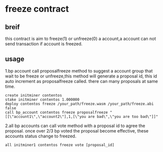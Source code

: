# freeze contract
## breif
  this contract is aim to freeze(1) or unfreeze(0) a account,a account can not send transaction if account is freezed.
## usage
  1.bp account call proposalfreeze method to suggest a account group that wait to be freeze or unfreeze,this method will generate a
  proposal id, this id auto increment as proposalfreeze called. there can many proposals at same time.
  ```
  create initminer contentos
  stake initminer contentos 1.000000
  deploy contentos freeze /your_path/freeze.wasm /your_path/freeze.abi false
  call bp_account contentos freeze proposalfreeze "[[\"account1\",\"account2\"],1,[\"you are bad\",\"you are too bad\"]]"
  ```
  
  2.all bp accounts can call vote method with a proposal id to agree the proposal. once over 2/3 bp voted the proposal become effective,
  these accounts status change to freezed.
  ```
  all initminer1 contentos freeze vote [proposal_id]
  ```
